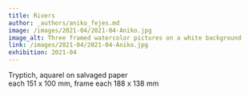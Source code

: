 ```yaml
---
title: Rivers
author: _authors/aniko_fejes.md
image: /images/2021-04/2021-04-Aniko.jpg
image_alt: Three framed watercolor pictures on a white background
link: /images/2021-04/2021-04-Aniko.jpg
exhibition: 2021-04
---
```


Tryptich, aquarel on salvaged paper<br /> each 151 x 100 mm, frame each 188 x 138 mm